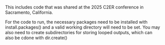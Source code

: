 This includes code that was shared at the 2025 C2ER conference in Sacramento, California.

For the code to run, the necessary packages need to be installed with install.packages() and a valid working directory will need to be set. You may also need to create subdirectories for storing looped outputs, which can also be cdone with dir.create()

